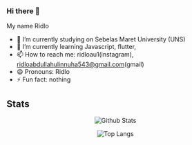 ### Hi there 👋
My name Ridlo 
<!--
**Ridlo543/Ridlo543** is a ✨ _special_ ✨ repository because its `README.md` (this file) appears on your GitHub profile.
-->
- 🔭 I’m currently studying on Sebelas Maret University (UNS)
- 🌱 I’m currently learning Javascript, flutter, 
- 📫 How to reach me: ridloau1(instagram), ridloabdullahulinnuha543@gmail.com(gmail)
- 😄 Pronouns: Ridlo
- ⚡ Fun fact: nothing

## Stats

<div style="text-align: center">

![Github Stats](https://github-readme-stats.vercel.app/api?username=Ridlo543&theme=radical&show_icons=true&count_private=true)
  
![Top Langs](https://github-readme-stats.vercel.app/api/top-langs/?username=Ridlo543&theme=radical&layout=compact&langs_count=100&card_width=445)

</div>
